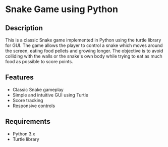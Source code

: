 # Snake Game using Python

## Description
This is a classic Snake game implemented in Python using the turtle library for GUI. The game allows the player to control a snake which moves around the screen, eating food pellets and growing longer. The objective is to avoid colliding with the walls or the snake's own body while trying to eat as much food as possible to score points.

## Features
- Classic Snake gameplay
- Simple and intuitive GUI using Turtle
- Score tracking
- Responsive controls

## Requirements
- Python 3.x
- Turtle library 

